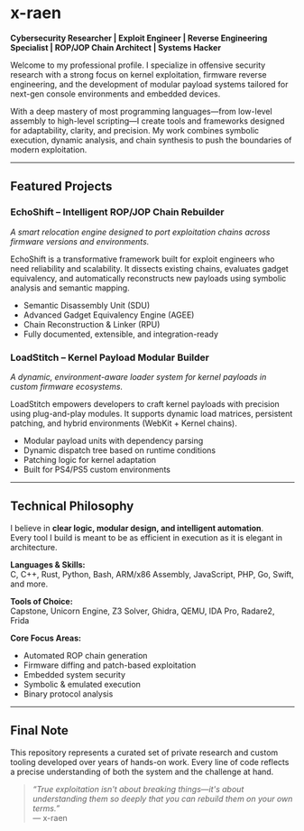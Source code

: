 
# x-raen

**Cybersecurity Researcher | Exploit Engineer | Reverse Engineering Specialist | ROP/JOP Chain Architect | Systems Hacker**

Welcome to my professional profile. I specialize in offensive security research with a strong focus on kernel exploitation, firmware reverse engineering, and the development of modular payload systems tailored for next-gen console environments and embedded devices.

With a deep mastery of most programming languages—from low-level assembly to high-level scripting—I create tools and frameworks designed for adaptability, clarity, and precision. My work combines symbolic execution, dynamic analysis, and chain synthesis to push the boundaries of modern exploitation.

---

## Featured Projects

### EchoShift – Intelligent ROP/JOP Chain Rebuilder
*A smart relocation engine designed to port exploitation chains across firmware versions and environments.*

EchoShift is a transformative framework built for exploit engineers who need reliability and scalability. It dissects existing chains, evaluates gadget equivalency, and automatically reconstructs new payloads using symbolic analysis and semantic mapping.

- Semantic Disassembly Unit (SDU)
- Advanced Gadget Equivalency Engine (AGEE)
- Chain Reconstruction & Linker (RPU)
- Fully documented, extensible, and integration-ready

### LoadStitch – Kernel Payload Modular Builder
*A dynamic, environment-aware loader system for kernel payloads in custom firmware ecosystems.*

LoadStitch empowers developers to craft kernel payloads with precision using plug-and-play modules. It supports dynamic load matrices, persistent patching, and hybrid environments (WebKit + Kernel chains).

- Modular payload units with dependency parsing
- Dynamic dispatch tree based on runtime conditions
- Patching logic for kernel adaptation
- Built for PS4/PS5 custom environments

---

## Technical Philosophy

I believe in **clear logic, modular design, and intelligent automation**.  
Every tool I build is meant to be as efficient in execution as it is elegant in architecture.

**Languages & Skills:**  
C, C++, Rust, Python, Bash, ARM/x86 Assembly, JavaScript, PHP, Go, Swift, and more.

**Tools of Choice:**  
Capstone, Unicorn Engine, Z3 Solver, Ghidra, QEMU, IDA Pro, Radare2, Frida

**Core Focus Areas:**  
- Automated ROP chain generation  
- Firmware diffing and patch-based exploitation  
- Embedded system security  
- Symbolic & emulated execution  
- Binary protocol analysis

---

## Final Note

This repository represents a curated set of private research and custom tooling developed over years of hands-on work. Every line of code reflects a precise understanding of both the system and the challenge at hand.

> _“True exploitation isn't about breaking things—it's about understanding them so deeply that you can rebuild them on your own terms.”_  
— x-raen
